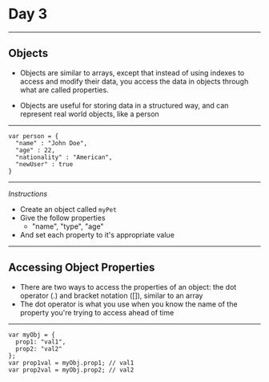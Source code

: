 # Day 3

---

## Objects 

- Objects are similar to arrays, except that instead of using indexes to access and modify their data, you access the data in objects through what are called properties.

- Objects are useful for storing data in a structured way, and can represent real world objects, like a person


---

```
var person = {
  "name" : "John Doe",
  "age" : 22,
  "nationality" : "American",
  "newUser" : true
}
```

---

*Instructions*
 
 - Create an object called `myPet`
  - Give the follow properties 
    - "name", "type", "age"
  - And set each property to it's appropriate value 

---

## Accessing Object Properties 

- There are two ways to access the properties of an object: the dot operator (.) and bracket notation ([]), similar to an array
- The dot operator is what you use when you know the name of the property you're trying to access ahead of time

---

```
var myObj = {
  prop1: "val1",
  prop2: "val2"
};
var prop1val = myObj.prop1; // val1
var prop2val = myObj.prop2; // val2
```

